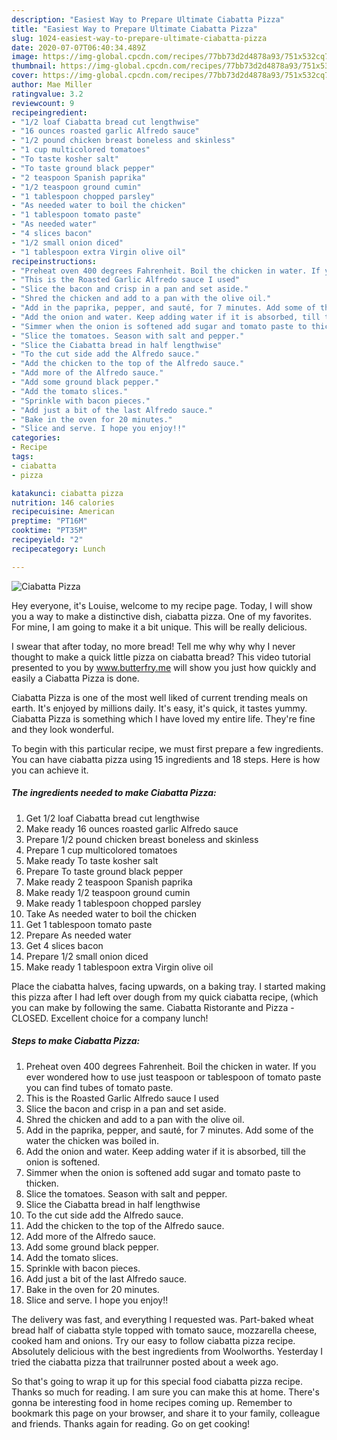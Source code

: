 ```yaml
---
description: "Easiest Way to Prepare Ultimate Ciabatta Pizza"
title: "Easiest Way to Prepare Ultimate Ciabatta Pizza"
slug: 1024-easiest-way-to-prepare-ultimate-ciabatta-pizza
date: 2020-07-07T06:40:34.489Z
image: https://img-global.cpcdn.com/recipes/77bb73d2d4878a93/751x532cq70/ciabatta-pizza-recipe-main-photo.jpg
thumbnail: https://img-global.cpcdn.com/recipes/77bb73d2d4878a93/751x532cq70/ciabatta-pizza-recipe-main-photo.jpg
cover: https://img-global.cpcdn.com/recipes/77bb73d2d4878a93/751x532cq70/ciabatta-pizza-recipe-main-photo.jpg
author: Mae Miller
ratingvalue: 3.2
reviewcount: 9
recipeingredient:
- "1/2 loaf Ciabatta bread cut lengthwise"
- "16 ounces roasted garlic Alfredo sauce"
- "1/2 pound chicken breast boneless and skinless"
- "1 cup multicolored tomatoes"
- "To taste kosher salt"
- "To taste ground black pepper"
- "2 teaspoon Spanish paprika"
- "1/2 teaspoon ground cumin"
- "1 tablespoon chopped parsley"
- "As needed water to boil the chicken"
- "1 tablespoon tomato paste"
- "As needed water"
- "4 slices bacon"
- "1/2 small onion diced"
- "1 tablespoon extra Virgin olive oil"
recipeinstructions:
- "Preheat oven 400 degrees Fahrenheit. Boil the chicken in water. If you ever wondered how to use just teaspoon or tablespoon of tomato paste you can find tubes of tomato paste."
- "This is the Roasted Garlic Alfredo sauce I used"
- "Slice the bacon and crisp in a pan and set aside."
- "Shred the chicken and add to a pan with the olive oil."
- "Add in the paprika, pepper, and sauté, for 7 minutes. Add some of the water the chicken was boiled in."
- "Add the onion and water. Keep adding water if it is absorbed, till the onion is softened."
- "Simmer when the onion is softened add sugar and tomato paste to thicken."
- "Slice the tomatoes. Season with salt and pepper."
- "Slice the Ciabatta bread in half lengthwise"
- "To the cut side add the Alfredo sauce."
- "Add the chicken to the top of the Alfredo sauce."
- "Add more of the Alfredo sauce."
- "Add some ground black pepper."
- "Add the tomato slices."
- "Sprinkle with bacon pieces."
- "Add just a bit of the last Alfredo sauce."
- "Bake in the oven for 20 minutes."
- "Slice and serve. I hope you enjoy!!"
categories:
- Recipe
tags:
- ciabatta
- pizza

katakunci: ciabatta pizza 
nutrition: 146 calories
recipecuisine: American
preptime: "PT16M"
cooktime: "PT35M"
recipeyield: "2"
recipecategory: Lunch

---
```



![Ciabatta Pizza](https://img-global.cpcdn.com/recipes/77bb73d2d4878a93/751x532cq70/ciabatta-pizza-recipe-main-photo.jpg)

Hey everyone, it's Louise, welcome to my recipe page. Today, I will show you a way to make a distinctive dish, ciabatta pizza. One of my favorites. For mine, I am going to make it a bit unique. This will be really delicious.

I swear that after today, no more bread! Tell me why why why I never thought to make a quick little pizza on ciabatta bread? This video tutorial presented to you by www.butterfry.me will show you just how quickly and easily a Ciabatta Pizza is done.

Ciabatta Pizza is one of the most well liked of current trending meals on earth. It's enjoyed by millions daily. It's easy, it's quick, it tastes yummy. Ciabatta Pizza is something which I have loved my entire life. They're fine and they look wonderful.


To begin with this particular recipe, we must first prepare a few ingredients. You can have ciabatta pizza using 15 ingredients and 18 steps. Here is how you can achieve it.

<!--inarticleads1-->

##### The ingredients needed to make Ciabatta Pizza:

1. Get 1/2 loaf Ciabatta bread cut lengthwise
1. Make ready 16 ounces roasted garlic Alfredo sauce
1. Prepare 1/2 pound chicken breast boneless and skinless
1. Prepare 1 cup multicolored tomatoes
1. Make ready To taste kosher salt
1. Prepare To taste ground black pepper
1. Make ready 2 teaspoon Spanish paprika
1. Make ready 1/2 teaspoon ground cumin
1. Make ready 1 tablespoon chopped parsley
1. Take As needed water to boil the chicken
1. Get 1 tablespoon tomato paste
1. Prepare As needed water
1. Get 4 slices bacon
1. Prepare 1/2 small onion diced
1. Make ready 1 tablespoon extra Virgin olive oil


Place the ciabatta halves, facing upwards, on a baking tray. I started making this pizza after I had left over dough from my quick ciabatta recipe, (which you can make by following the same. Ciabatta Ristorante and Pizza - CLOSED. Excellent choice for a company lunch! 

<!--inarticleads2-->

##### Steps to make Ciabatta Pizza:

1. Preheat oven 400 degrees Fahrenheit. Boil the chicken in water. If you ever wondered how to use just teaspoon or tablespoon of tomato paste you can find tubes of tomato paste.
1. This is the Roasted Garlic Alfredo sauce I used
1. Slice the bacon and crisp in a pan and set aside.
1. Shred the chicken and add to a pan with the olive oil.
1. Add in the paprika, pepper, and sauté, for 7 minutes. Add some of the water the chicken was boiled in.
1. Add the onion and water. Keep adding water if it is absorbed, till the onion is softened.
1. Simmer when the onion is softened add sugar and tomato paste to thicken.
1. Slice the tomatoes. Season with salt and pepper.
1. Slice the Ciabatta bread in half lengthwise
1. To the cut side add the Alfredo sauce.
1. Add the chicken to the top of the Alfredo sauce.
1. Add more of the Alfredo sauce.
1. Add some ground black pepper.
1. Add the tomato slices.
1. Sprinkle with bacon pieces.
1. Add just a bit of the last Alfredo sauce.
1. Bake in the oven for 20 minutes.
1. Slice and serve. I hope you enjoy!!


The delivery was fast, and everything I requested was. Part-baked wheat bread half of ciabatta style topped with tomato sauce, mozzarella cheese, cooked ham and onions. Try our easy to follow ciabatta pizza recipe. Absolutely delicious with the best ingredients from Woolworths. Yesterday I tried the ciabatta pizza that trailrunner posted about a week ago. 

So that's going to wrap it up for this special food ciabatta pizza recipe. Thanks so much for reading. I am sure you can make this at home. There's gonna be interesting food in home recipes coming up. Remember to bookmark this page on your browser, and share it to your family, colleague and friends. Thanks again for reading. Go on get cooking!
